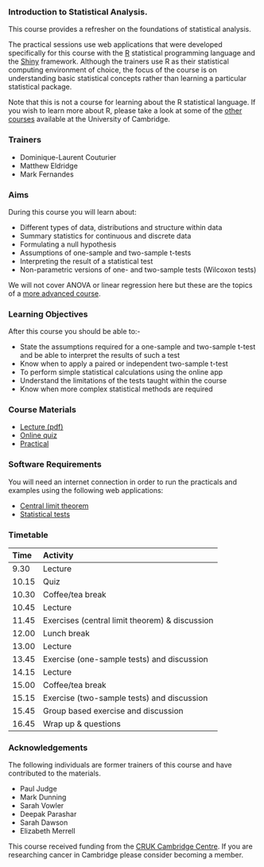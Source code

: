 ### Introduction to Statistical Analysis.

This course provides a refresher on the foundations of statistical analysis.

The practical sessions use web applications that were developed specifically for
this course with the [R](https://cran.r-project.org) statistical programming
language and the [Shiny](http://shiny.rstudio.com/gallery) framework. Although
the trainers use R as their statistical computing environment of choice, the
focus of the course is on understanding basic statistical concepts rather than
learning a particular statistical package.

Note that this is not a course for learning about the R statistical language.
If you wish to learn more about R, please take a look at some of the
[other courses](https://bioinfotraining.bio.cam.ac.uk) available at the
University of Cambridge.

### Trainers

- Dominique-Laurent Couturier
- Matthew Eldridge
- Mark Fernandes

### Aims

During this course you will learn about:

- Different types of data, distributions and structure within data
- Summary statistics for continuous and discrete data
- Formulating a null hypothesis
- Assumptions of one-sample and two-sample t-tests
- Interpreting the result of a statistical test
- Non-parametric versions of one- and two-sample tests (Wilcoxon tests)

We will not cover ANOVA or linear regression here but these are the topics of a
[more advanced course](https://bioinformatics-core-shared-training.github.io/linear-models-r).

### Learning Objectives

After this course you should be able to:-

- State the assumptions required for a one-sample and two-sample t-test and be able to interpret the results of such a test
- Know when to apply a paired or independent two-sample t-test
- To perform simple statistical calculations using the online app
- Understand the limitations of the tests taught within the course
- Know when more complex statistical methods are required

### Course Materials

- [Lecture (pdf)](IntroToStatSlides-DLC20220223.pdf)
- [Online quiz](https://docs.google.com/forms/d/1C3RHisRHoWXcnFqX9JhRAk3gy_aJ6FrhouJ6ljsJ-Fc)
- [Practical](practical.html)

### Software Requirements

You will need an internet connection in order to run the practicals and examples
using the following web applications:

- [Central limit theorem](https://bioinformatics.cruk.cam.ac.uk/apps/stats/central-limit-theorem)
- [Statistical tests](https://bioinformatics.cruk.cam.ac.uk/stats/shinystats)

### Timetable

| Time  | Activity
|:------|:--------
|  9.30 | Lecture
| 10.15 | Quiz
| 10.30 | Coffee/tea break
| 10.45 | Lecture
| 11.45 | Exercises (central limit theorem) & discussion
| 12.00 | Lunch break
| 13.00 | Lecture
| 13.45 | Exercise (one-sample tests) and discussion
| 14.15 | Lecture
| 15.00 | Coffee/tea break
| 15.15 | Exercise (two-sample tests) and discussion
| 15.45 | Group based exercise and discussion
| 16.45 | Wrap up & questions

### Acknowledgements

The following individuals are former trainers of this course and have
contributed to the materials.

- Paul Judge
- Mark Dunning
- Sarah Vowler
- Deepak Parashar
- Sarah Dawson
- Elizabeth Merrell

This course received funding from the
[CRUK Cambridge Centre](https://crukcambridgecentre.org.uk).
If you are researching cancer in Cambridge please consider becoming a member.
